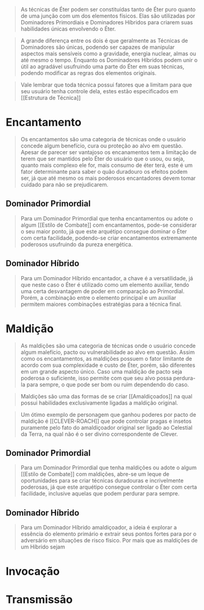 > As técnicas de Éter podem ser constituídas tanto de Éter puro quanto de uma junção com um dos elementos físicos. Elas são utilizadas por Dominadores Primordiais e Dominadores Híbridos para criarem suas habilidades únicas envolvendo o Éter.

> A grande diferença entre os dois é que geralmente as Técnicas de Dominadores são únicas, podendo ser capazes de manipular aspectos mais sensíveis como a gravidade, energia nuclear, almas ou até mesmo o tempo. Enquanto os Dominadores Híbridos podem unir o útil ao agradável usufruindo uma parte do Éter em suas técnicas, podendo modificar as regras dos elementos originais.

> Vale lembrar que toda técnica possui fatores que a limitam para que seu usuário tenha controle dela, estes estão especificados em [[Estrutura de Técnica]]


# Encantamento 

> Os encantamentos são uma categoria de técnicas onde o usuário concede algum benefício, cura ou proteção ao alvo em questão. Apesar de parecer ser vantajoso os encanamentos tem a limitação de terem que ser mantidos pelo Éter do usuário que o usou, ou seja, quanto mais complexo ele for, mais consumo de éter terá, este é um fator determinante para saber o quão duradouro os efeitos podem ser, já que até mesmo os mais poderosos encantadores devem tomar cuidado para não se prejudicarem.

## Dominador Primordial 

> Para um Dominador Primordial que tenha encantamentos ou adote o algum [[Estilo de Combate]] com encantamentos, pode-se considerar o seu maior ponto, já que este arquétipo consegue dominar o Éter com certa facilidade, podendo-se criar encantamentos extremamente poderosos usufruindo da pureza energética.

## Dominador Híbrido

> Para um Dominador Híbrido encantador, a chave é a versatilidade, já que neste caso o Éter é utilizado como um elemento auxiliar, tendo uma certa desvantagem de poder em comparação ao Primordial. Porém, a combinação entre o elemento principal e um auxiliar permitem maiores combinações estratégias para a técnica final.




# Maldição

> As maldições são uma categoria de técnicas onde o usuário concede algum malefício, pacto ou vulnerabilidade ao alvo em questão. Assim como os encantamentos, as maldições possuem o fator limitante de acordo com sua complexidade e custo de Éter, porém, são diferentes em um grande aspecto único. Caso uma maldição de pacto seja poderosa o suficiente, isso permite com que seu alvo possa perdura-la para sempre, o que pode ser bom ou ruim dependendo do caso. 

> Maldições são uma das formas de se criar [[Amaldiçoados]] na qual possui habilidades exclusivamente ligadas a maldição original.

> Um ótimo exemplo de personagem que ganhou poderes por pacto de maldição é [[CLEVER-ROACH]] que pode controlar pragas e insetos puramente pelo fato do amaldiçoador original ser ligado ao Celestial da Terra, na qual não é o ser divino correspondente de Clever.

## Dominador Primordial 

> Para um Dominador Primordial que tenha maldições ou adote o algum [[Estilo de Combate]] com maldições, abre-se um leque de oportunidades para se criar técnicas duradouras e incrivelmente poderosas, já que este arquétipo consegue controlar o Éter com certa facilidade, inclusive aquelas que podem perdurar para sempre.

## Dominador Híbrido

> Para um Dominador Híbrido amaldiçoador, a ideia é explorar a essência do elemento primário e extrair seus pontos fortes para por o adversário em situações de risco físico. Por mais que as maldições de um Híbrido sejam 












# Invocação

# Transmissão


